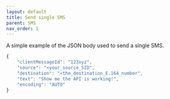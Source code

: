```yaml
---
layout: default
title: Send single SMS
parent: SMS
nav_order: 1
---
```


A simple example of the JSON body used to send a single SMS.

```js
{
    "clientMessageId": "123xyz",
    "source": "<your_source_SID",
    "destination": "<the_destination_E.164_number",
    "text": "Show me the API is working!",
    "encoding": "AUTO"
}
```
